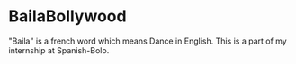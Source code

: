 # BailaBollywood
"Baila" is a french word which means Dance in English. This is a part of my internship at Spanish-Bolo.

